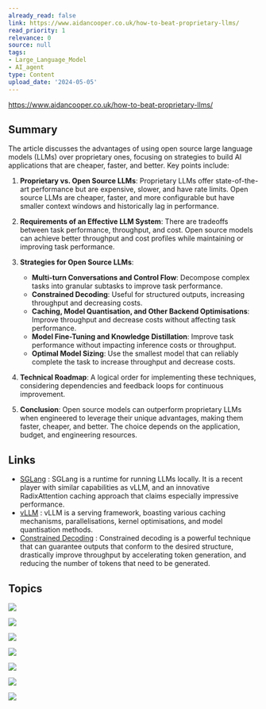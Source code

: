 ```yaml
---
already_read: false
link: https://www.aidancooper.co.uk/how-to-beat-proprietary-llms/
read_priority: 1
relevance: 0
source: null
tags:
- Large_Language_Model
- AI_agent
type: Content
upload_date: '2024-05-05'
---
```


https://www.aidancooper.co.uk/how-to-beat-proprietary-llms/
## Summary

The article discusses the advantages of using open source large language models (LLMs) over proprietary ones, focusing on strategies to build AI applications that are cheaper, faster, and better. Key points include:

1. **Proprietary vs. Open Source LLMs**: Proprietary LLMs offer state-of-the-art performance but are expensive, slower, and have rate limits. Open source LLMs are cheaper, faster, and more configurable but have smaller context windows and historically lag in performance.

2. **Requirements of an Effective LLM System**: There are tradeoffs between task performance, throughput, and cost. Open source models can achieve better throughput and cost profiles while maintaining or improving task performance.

3. **Strategies for Open Source LLMs**:
   - **Multi-turn Conversations and Control Flow**: Decompose complex tasks into granular subtasks to improve task performance.
   - **Constrained Decoding**: Useful for structured outputs, increasing throughput and decreasing costs.
   - **Caching, Model Quantisation, and Other Backend Optimisations**: Improve throughput and decrease costs without affecting task performance.
   - **Model Fine-Tuning and Knowledge Distillation**: Improve task performance without impacting inference costs or throughput.
   - **Optimal Model Sizing**: Use the smallest model that can reliably complete the task to increase throughput and decrease costs.

4. **Technical Roadmap**: A logical order for implementing these techniques, considering dependencies and feedback loops for continuous improvement.

5. **Conclusion**: Open source models can outperform proprietary LLMs when engineered to leverage their unique advantages, making them faster, cheaper, and better. The choice depends on the application, budget, and engineering resources.
## Links

- [SGLang](https://lmsys.org/blog/2024-01-17-sglang/?ref=aidancooper.co.uk) : SGLang is a runtime for running LLMs locally. It is a recent player with similar capabilities as vLLM, and an innovative RadixAttention caching approach that claims especially impressive performance.
- [vLLM](https://github.com/vllm-project/vllm?ref=aidancooper.co.uk) : vLLM is a serving framework, boasting various caching mechanisms, parallelisations, kernel optimisations, and model quantisation methods.
- [Constrained Decoding](https://www.aidancooper.co.uk/constrained-decoding/) : Constrained decoding is a powerful technique that can guarantee outputs that conform to the desired structure, drastically improve throughput by accelerating token generation, and reducing the number of tokens that need to be generated.

## Topics

![](topics/Concept/Retrieval%20Augmented%20Generation)

![](topics/Concept/Chain%20of%20Thought%20CoT)

![](topics/Concept/ReAct)

![](topics/Concept/Model%20Quantization)

![](topics/Concept/Parameter%20Efficient%20Fine%20Tuning%20PEFT)

![](topics/Concept/Tree%20of%20Thoughts%20ToT)

![](topics/Concept/Knowledge%20Distillation)
